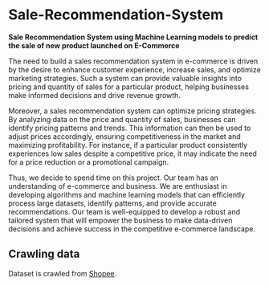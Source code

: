# Sale-Recommendation-System
**Sale Recommendation System using Machine Learning models to predict the sale of new product launched on E-Commerce**

The need to build a sales recommendation system in e-commerce is driven by the desire to enhance customer experience, increase sales, and optimize marketing strategies. Such a system can provide valuable insights into pricing and quantity of sales for a particular product, helping businesses make informed decisions and drive revenue growth.

Moreover, a sales recommendation system can optimize pricing strategies. By analyzing data on the price and quantity of sales, businesses can identify pricing patterns and trends. This information can then be used to adjust prices accordingly, ensuring competitiveness in the market and maximizing profitability. For instance, if a particular product consistently experiences low sales despite a competitive price, it may indicate the need for a price reduction or a promotional campaign.

Thus, we decide to spend time on this project. Our team has an understanding of e-commerce and business. We are enthusiast in developing  algorithms and machine learning models that can efficiently process large datasets, identify patterns, and provide accurate recommendations. Our team is well-equipped to develop a robust and tailored system that will empower the business to make data-driven decisions and achieve success in the competitive e-commerce landscape.

## Crawling data
Dataset is crawled from [Shopee](https://shopee.vn/). 



